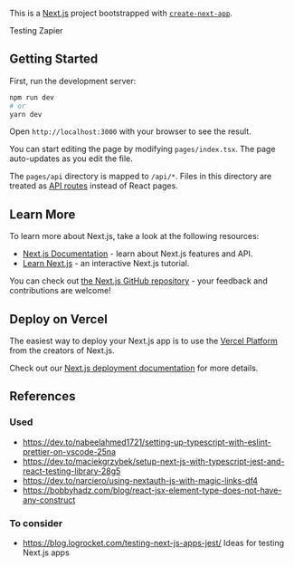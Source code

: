 This is a [Next.js](https://nextjs.org/) project bootstrapped with [`create-next-app`](https://github.com/vercel/next.js/tree/canary/packages/create-next-app).

Testing Zapier

## Getting Started

First, run the development server:

```bash
npm run dev
# or
yarn dev
```

Open `http://localhost:3000` with your browser to see the result.

You can start editing the page by modifying `pages/index.tsx`. The page auto-updates as you edit the file.

The `pages/api` directory is mapped to `/api/*`. Files in this directory are treated as [API routes](https://nextjs.org/docs/api-routes/introduction) instead of React pages.

## Learn More

To learn more about Next.js, take a look at the following resources:

- [Next.js Documentation](https://nextjs.org/docs) - learn about Next.js features and API.
- [Learn Next.js](https://nextjs.org/learn) - an interactive Next.js tutorial.

You can check out [the Next.js GitHub repository](https://github.com/vercel/next.js/) - your feedback and contributions are welcome!

## Deploy on Vercel

The easiest way to deploy your Next.js app is to use the [Vercel Platform](https://vercel.com/new?utm_medium=default-template&filter=next.js&utm_source=create-next-app&utm_campaign=create-next-app-readme) from the creators of Next.js.

Check out our [Next.js deployment documentation](https://nextjs.org/docs/deployment) for more details.

## References

### Used
- https://dev.to/nabeelahmed1721/setting-up-typescript-with-eslint-prettier-on-vscode-25na
- https://dev.to/maciekgrzybek/setup-next-js-with-typescript-jest-and-react-testing-library-28g5
- https://dev.to/narciero/using-nextauth-js-with-magic-links-df4
- https://bobbyhadz.com/blog/react-jsx-element-type-does-not-have-any-construct

### To consider
- https://blog.logrocket.com/testing-next-js-apps-jest/ Ideas for testing Next.js apps
